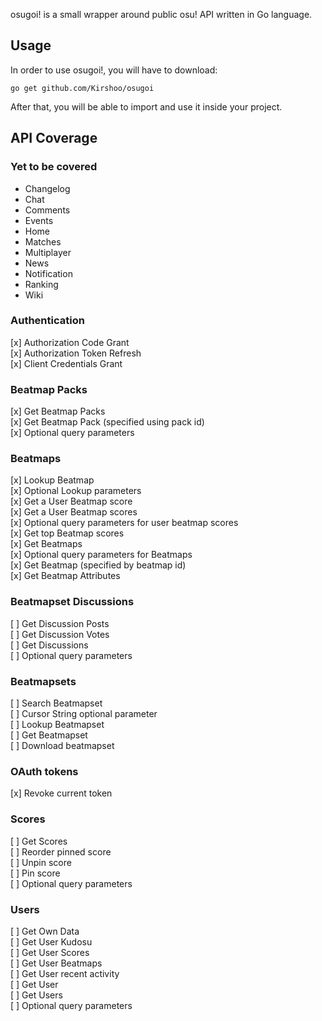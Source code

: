osugoi! is a small wrapper around public osu! API written in Go language.

## Usage
In order to use osugoi!, you will have to download:  
```
go get github.com/Kirshoo/osugoi
```  
  
After that, you will be able to import and use it inside your project.

## API Coverage
### Yet to be covered
- Changelog
- Chat
- Comments
- Events
- Home
- Matches
- Multiplayer
- News
- Notification
- Ranking
- Wiki

### Authentication
[x] Authorization Code Grant  
[x] Authorization Token Refresh  
[x] Client Credentials Grant  

### Beatmap Packs
[x] Get Beatmap Packs  
[x] Get Beatmap Pack (specified using pack id)  
[x] Optional query parameters  

### Beatmaps
[x] Lookup Beatmap  
[x] Optional Lookup parameters  
[x] Get a User Beatmap score  
[x] Get a User Beatmap scores  
[x] Optional query parameters for user beatmap scores  
[x] Get top Beatmap scores  
[x] Get Beatmaps  
[x] Optional query parameters for Beatmaps  
[x] Get Beatmap (specified by beatmap id)  
[x] Get Beatmap Attributes  

### Beatmapset Discussions
[ ] Get Discussion Posts  
[ ] Get Discussion Votes  
[ ] Get Discussions  
[ ] Optional query parameters  

### Beatmapsets
[ ] Search Beatmapset  
[ ] Cursor String optional parameter  
[ ] Lookup Beatmapset  
[ ] Get Beatmapset  
[ ] Download beatmapset  

### OAuth tokens
[x] Revoke current token

### Scores
[ ] Get Scores  
[ ] Reorder pinned score  
[ ] Unpin score  
[ ] Pin score  
[ ] Optional query parameters  

### Users
[ ] Get Own Data  
[ ] Get User Kudosu  
[ ] Get User Scores  
[ ] Get User Beatmaps  
[ ] Get User recent activity  
[ ] Get User  
[ ] Get Users  
[ ] Optional query parameters  
